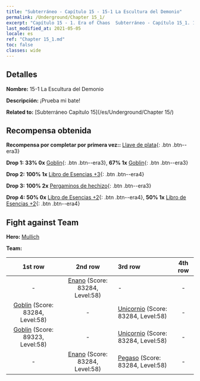 ```yaml
---
title: "Subterráneo - Capítulo 15 - 15-1 La Escultura del Demonio"
permalink: /Underground/Chapter 15_1/
excerpt: "Capítulo 15 - 1. Era of Chaos  Subterráneo - Capítulo 15_1. 15-1 La Escultura del Demonio"
last_modified_at: 2021-05-05
locale: es
ref: "Chapter 15_1.md"
toc: false
classes: wide
---
```


## Detalles

 **Nombre:** 15-1 La Escultura del Demonio

 **Descripción:** ¡Prueba mi bate!

 **Related to:** [Subterráneo Capítulo 15](/es/Underground/Chapter 15/)

## Recompensa obtenida

 **Recompensa por completar por primera vez::** [Llave de plata](/ItemsES/con_693/){: .btn .btn--era3}

 **Drop 1:** **33% 0x** [Goblin](/ItemsES/unt_217/){: .btn .btn--era3}, **67% 1x** [Goblin](/ItemsES/unt_217/){: .btn .btn--era3}

 **Drop 2:** **100% 1x** [Libro de Esencias +3](/ItemsES/mat_60/){: .btn .btn--era4}

 **Drop 3:** **100% 2x** [Pergaminos de hechizo](/ItemsES/con_694/){: .btn .btn--era3}

 **Drop 4:** **50% 0x** [Libro de Esencias +2](/ItemsES/mat_53/){: .btn .btn--era4}, **50% 1x** [Libro de Esencias +2](/ItemsES/mat_53/){: .btn .btn--era4}


## Fight against Team
 **Hero:** [Mullich](/es/heroes/Mullich/)

 **Team:**


  | 1st row | 2nd row | 3rd row | 4th row |
  |:----:|:----:|:----|:----:|
  | - | [Enano](/es/units/Dwarf/) (Score: 83284, Level:58)  | - | - |
  | [Goblin](/es/units/Goblin/) (Score: 83284, Level:58)  | - | [Unicornio](/es/units/Unicorn/) (Score: 83284, Level:58)  | - |
  | [Goblin](/es/units/Goblin/) (Score: 89323, Level:58)  | - | [Unicornio](/es/units/Unicorn/) (Score: 83284, Level:58)  | - |
  | - | [Enano](/es/units/Dwarf/) (Score: 83284, Level:58)  | [Pegaso](/es/units/Pegasus/) (Score: 83284, Level:58)  | - |


